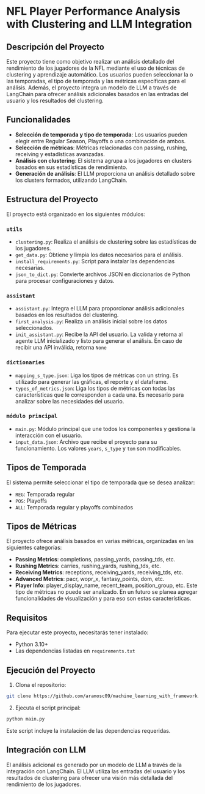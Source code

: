 # NFL Player Performance Analysis with Clustering and LLM Integration

## Descripción del Proyecto

Este proyecto tiene como objetivo realizar un análisis detallado del rendimiento de los jugadores de la NFL mediante el uso de técnicas de clustering y aprendizaje automático. Los usuarios pueden seleccionar la o las temporadas, el tipo de temporada y las métricas específicas para el análisis. Además, el proyecto integra un modelo de LLM a través de LangChain para ofrecer análisis adicionales basados en las entradas del usuario y los resultados del clustering.

## Funcionalidades

- **Selección de temporada y tipo de temporada**: Los usuarios pueden elegir entre Regular Season, Playoffs o una combinación de ambos.
- **Selección de métricas**: Métricas relacionadas con passing, rushing, receiving y estadísticas avanzadas.
- **Análisis con clustering**: El sistema agrupa a los jugadores en clusters basados en sus estadísticas de rendimiento.
- **Generación de análisis**: El LLM proporciona un análisis detallado sobre los clusters formados, utilizando LangChain.
  
## Estructura del Proyecto

El proyecto está organizado en los siguientes módulos:

### `utils`
- `clustering.py`: Realiza el análisis de clustering sobre las estadísticas de los jugadores.
- `get_data.py`: Obtiene y limpia los datos necesarios para el análisis.
- `install_requirements.py`: Script para instalar las dependencias necesarias.
- `json_to_dict.py`: Convierte archivos JSON en diccionarios de Python para procesar configuraciones y datos.

### `assistant`
- `assistant.py`: Integra el LLM para proporcionar análisis adicionales basados en los resultados del clustering.
- `first_analysis.py`: Realiza un análisis inicial sobre los datos seleccionados.
- `init_assistant.py`: Recibe la API del usuario. La valida y retorna al agente LLM inicializado y listo para generar el análisis. En caso de recibir una API inválida, retorna `None`

### `dictionaries`
- `mapping_s_type.json`: Liga los tipos de métricas con un string. Es utilizado para generar las gráficas, el reporte y el dataframe.
- `types_of_metrics.json`: Liga los tipos de métricas con todas las características que le corresponden a cada una. Es necesario para analizar sobre las necesidades del usuario.

### `módulo principal`
- `main.py`: Módulo principal que une todos los componentes y gestiona la interacción con el usuario.
- `input_data.json`: Archivo que recibe el proyecto para su funcionamiento. Los valores `years`, `s_type` y `tom` son modificables. 

## Tipos de Temporada

El sistema permite seleccionar el tipo de temporada que se desea analizar:

- `REG`: Temporada regular
- `POS`: Playoffs
- `ALL`: Temporada regular y playoffs combinados

## Tipos de Métricas

El proyecto ofrece análisis basados en varias métricas, organizadas en las siguientes categorías:

- **Passing Metrics**: completions, passing_yards, passing_tds, etc.
- **Rushing Metrics**: carries, rushing_yards, rushing_tds, etc.
- **Receiving Metrics**: receptions, receiving_yards, receiving_tds, etc.
- **Advanced Metrics**: pacr, wopr_x, fantasy_points, dom, etc.
- **Player Info**: player_display_name, recent_team, position_group, etc. Este tipo de métricas no puede ser analizado. En un futuro se planea agregar funcionalidades de visualización y para eso son estas características.

## Requisitos

Para ejecutar este proyecto, necesitarás tener instalado:

- Python 3.10+
- Las dependencias listadas en `requirements.txt`

## Ejecución del Proyecto
1. Clona el repositorio:
```bash
git clone https://github.com/aramosc09/machine_learning_with_framework.git
```

2. Ejecuta el script principal:
```bash
python main.py
```

Este script incluye la instalación de las dependencias requeridas.

## Integración con LLM
El análisis adicional es generado por un modelo de LLM a través de la integración con LangChain. El LLM utiliza las entradas del usuario y los resultados de clustering para ofrecer una visión más detallada del rendimiento de los jugadores.


 
